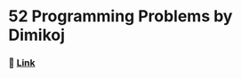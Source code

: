 # 52 Programming Problems by Dimikoj
### 🔗 [Link](https://web.archive.org/web/20211024062055/https://dimikoj.com/problems)